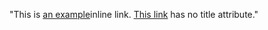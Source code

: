 "This is [an example](http://example.com/ "Title")inline link. [This link](http://example.net/) has no title attribute."

